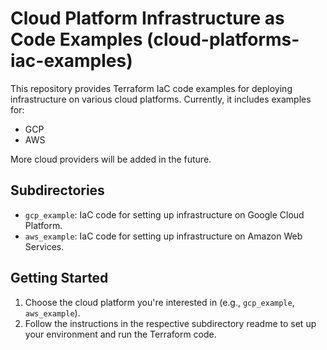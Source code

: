 # Cloud Platform Infrastructure as Code Examples (cloud-platforms-iac-examples)

This repository provides Terraform IaC code examples for deploying infrastructure on various cloud platforms. Currently, it includes examples for:

* GCP
* AWS

More cloud providers will be added in the future.

## Subdirectories

* `gcp_example`: IaC code for setting up infrastructure on Google Cloud Platform.
* `aws_example`: IaC code for setting up infrastructure on Amazon Web Services.

## Getting Started

1. Choose the cloud platform you're interested in (e.g., `gcp_example`, `aws_example`).
2. Follow the instructions in the respective subdirectory readme to set up your environment and run the Terraform code.
